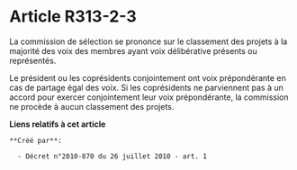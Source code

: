 # Article R313-2-3

La commission de sélection se prononce sur le classement des projets à la majorité des voix des membres ayant voix
délibérative présents ou représentés. 

Le président ou les coprésidents conjointement ont voix prépondérante en cas de partage égal des voix. Si les coprésidents ne
parviennent pas à un accord pour exercer conjointement leur voix prépondérante, la commission ne procède à aucun classement
des projets.

**Liens relatifs à cet article**

	**Créé par**:

	  - Décret n°2010-870 du 26 juillet 2010 - art. 1
